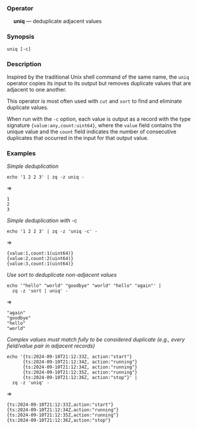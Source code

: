 ### Operator

&emsp; **uniq** &mdash; deduplicate adjacent values

### Synopsis

```
uniq [-c]
```
### Description

Inspired by the traditional Unix shell command of the same name,
the `uniq` operator copies its input to its output but removes duplicate values
that are adjacent to one another.  

This operator is most often used with `cut` and `sort` to find and eliminate
duplicate values.

When run with the `-c` option, each value is output as a record with the
type signature `{value:any,count:uint64}`, where the `value` field contains the
unique value and the `count` field indicates the number of consecutive duplicates
that occurred in the input for that output value.

### Examples

_Simple deduplication_
```mdtest-command
echo '1 2 2 3' | zq -z uniq -
```
=>
```mdtest-output
1
2
3
```

_Simple deduplication with -c_
```mdtest-command
echo '1 2 2 3' | zq -z 'uniq -c' -
```
=>
```mdtest-output
{value:1,count:1(uint64)}
{value:2,count:2(uint64)}
{value:3,count:1(uint64)}
```
_Use sort to deduplicate non-adjacent values_
```mdtest-command
echo '"hello" "world" "goodbye" "world" "hello" "again"' |
  zq -z 'sort | uniq' -
```
=>
```mdtest-output
"again"
"goodbye"
"hello"
"world"
```
_Complex values must match fully to be considered duplicate (e.g., every field/value pair in adjacent records)_
```mdtest-command
echo '{ts:2024-09-10T21:12:33Z, action:"start"}
      {ts:2024-09-10T21:12:34Z, action:"running"}
      {ts:2024-09-10T21:12:34Z, action:"running"}
      {ts:2024-09-10T21:12:35Z, action:"running"}
      {ts:2024-09-10T21:12:36Z, action:"stop"}' |
  zq -z 'uniq' -
```
=>
```mdtest-output
{ts:2024-09-10T21:12:33Z,action:"start"}
{ts:2024-09-10T21:12:34Z,action:"running"}
{ts:2024-09-10T21:12:35Z,action:"running"}
{ts:2024-09-10T21:12:36Z,action:"stop"}
```
